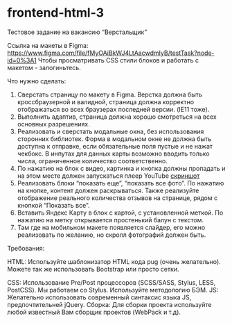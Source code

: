 # frontend-html-3

Тестовое задание на вакансию “Верстальщик”

Ссылка на макеты в Figma: https://www.figma.com/file/fMyOAiBkWJ4LtAacwdmIyB/testTask?node-id=0%3A1
Чтобы просматривать CSS стили блоков и работать с макетом - залогиньтесь.

Что нужно сделать:

1. Сверстать страницу по макету в Figma. Верстка должна быть кроссбраузерной и валидной, страница должна корректно отображаться во всех браузерах последней версии. (IE11 тоже).
2. Выполнить адаптив, страница должна хорошо смотреться на всех основных разрешениях.
3. Реализовать и сверстать модальные окна, без использования сторонних библиотек. Форма в модальном окне не должна быть доступна к отправке, если обязательные поля пустые и не нажат чекбокс. В инпутах для данных карты возможно вводить только числа, ограниченное количество соответственно.
4. По нажатию на блок с видео, картинка и кнопка должны пропадать и на этом месте должен запускаться плеер YouTube [скриншот](https://github.com/fugr-ru/frontend-html-3/blob/master/Screenshot%202019-09-03%20at%2017.21.30.png)
5. Реализовать блоки “показать еще”, “показать все фото”. По нажатию на кнопке, контент должен раскрываться.
Также реализуйте отображение реального количества отзывов на странице, рядом с кнопкой “Показать все”.
6. Вставить Яндекс Карту в блок с картой, с установленной меткой. По нажатию на метку открывается простенький балун с текстом.
7. Там где на мобильном макете появляется слайдер, его можно реализовать по желанию, но скролл фотографий должен быть.

Требования:

HTML:
Используйте шаблонизатор HTML кода pug (очень желательно). Можете так же использовать Bootstrap или просто сетки.

CSS:
Использование Pre/Post процессоров (SCSS/SASS, Stylus, LESS, PostCSS). Мы работаем со Stylus. Используйте методологию БЭМ.
JS:
Желательно использовать современный синтаксис языка JS, предпочтительней jQuery. 
Сборка:
Для сборки проекта используйте любой известный Вам сборщик проектов (WebPack и т.д).
